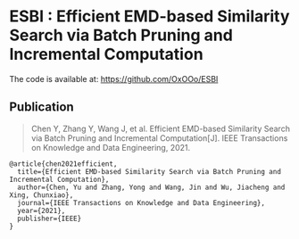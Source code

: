 # ESBI : Efficient EMD-based Similarity Search via Batch Pruning and Incremental Computation

The code is available at: https://github.com/OxOOo/ESBI

## Publication

> Chen Y, Zhang Y, Wang J, et al. Efficient EMD-based Similarity Search via Batch Pruning and Incremental Computation[J]. IEEE Transactions on Knowledge and Data Engineering, 2021.

```
@article{chen2021efficient,
  title={Efficient EMD-based Similarity Search via Batch Pruning and Incremental Computation},
  author={Chen, Yu and Zhang, Yong and Wang, Jin and Wu, Jiacheng and Xing, Chunxiao},
  journal={IEEE Transactions on Knowledge and Data Engineering},
  year={2021},
  publisher={IEEE}
}
```
